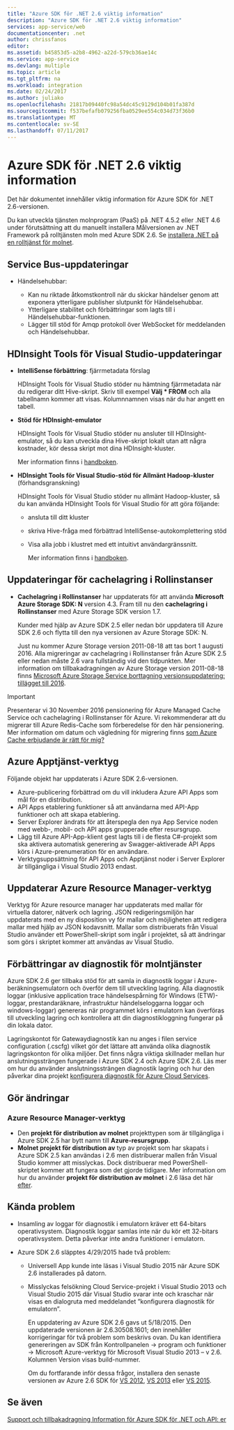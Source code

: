 ```yaml
---
title: "Azure SDK för .NET 2.6 viktig information"
description: "Azure SDK för .NET 2.6 viktig information"
services: app-service/web
documentationcenter: .net
author: chrissfanos
editor: 
ms.assetid: b45853d5-a2b8-4962-a22d-579cb36ae14c
ms.service: app-service
ms.devlang: multiple
ms.topic: article
ms.tgt_pltfrm: na
ms.workload: integration
ms.date: 02/24/2017
ms.author: juliako
ms.openlocfilehash: 21817b09440fc98a54dc45c9129d104b01fa387d
ms.sourcegitcommit: f537befafb079256fba0529ee554c034d73f36b0
ms.translationtype: MT
ms.contentlocale: sv-SE
ms.lasthandoff: 07/11/2017
---
```

# <a name="azure-sdk-for-net-26-release-notes"></a>Azure SDK för .NET 2.6 viktig information
Det här dokumentet innehåller viktig information för Azure SDK för .NET 2.6-versionen. 

Du kan utveckla tjänsten molnprogram (PaaS) på .NET 4.5.2 eller .NET 4.6 under förutsättning att du manuellt installera Målversionen av .NET Framework på rolltjänsten moln med Azure SDK 2.6. Se [installera .NET på en rolltjänst för molnet](http://go.microsoft.com/fwlink/?LinkID=309796).

## <a name="service-bus-updates"></a>Service Bus-uppdateringar
* Händelsehubbar: 
  
  * Kan nu riktade åtkomstkontroll när du skickar händelser genom att exponera ytterligare publisher slutpunkt för Händelsehubbar.
  * Ytterligare stabilitet och förbättringar som lagts till i Händelsehubbar-funktionen.
  * Lägger till stöd för Amqp protokoll över WebSocket för meddelanden och Händelsehubbar.

## <a name="hdinsight-tools-for-visual-studio-updates"></a>HDInsight Tools för Visual Studio-uppdateringar
* **IntelliSense förbättring**: fjärrmetadata förslag
  
    HDInsight Tools för Visual Studio stöder nu hämtning fjärrmetadata när du redigerar ditt Hive-skript. Skriv till exempel **Välj * FROM** och alla tabellnamn kommer att visas. Kolumnnamnen visas när du har angett en tabell.
* **Stöd för HDInsight-emulator**
  
    HDInsight Tools för Visual Studio stöder nu ansluter till HDInsight-emulator, så du kan utveckla dina Hive-skript lokalt utan att några kostnader, kör dessa skript mot dina HDInsight-kluster. 
  
    Mer information finns i [handboken](http://go.microsoft.com/fwlink/?LinkID=529540&clcid=0x409).
* **HDInsight Tools för Visual Studio-stöd för Allmänt Hadoop-kluster** (förhandsgranskning)
  
    HDInsight Tools för Visual Studio stöder nu allmänt Hadoop-kluster, så du kan använda HDInsight Tools för Visual Studio för att göra följande:
  
  * ansluta till ditt kluster 
  * skriva Hive-fråga med förbättrad IntelliSense-autokomplettering stöd 
  * Visa alla jobb i klustret med ett intuitivt användargränssnitt. 
    
    Mer information finns i [handboken](http://go.microsoft.com/fwlink/?LinkID=529540&clcid=0x409).

## <a name="in-role-cache-updates"></a>Uppdateringar för cachelagring i Rollinstanser
* **Cachelagring i Rollinstanser** har uppdaterats för att använda **Microsoft Azure Storage SDK: N** version 4.3. Fram till nu den **cachelagring i Rollinstanser** med Azure Storage SDK version 1.7.
  
    Kunder med hjälp av Azure SDK 2.5 eller nedan bör uppdatera till Azure SDK 2.6 och flytta till den nya versionen av Azure Storage SDK: N. 
  
    Just nu kommer Azure Storage version 2011-08-18 att tas bort 1 augusti 2016. Alla migreringar av cachelagring i Rollinstanser från Azure SDK 2.5 eller nedan måste 2.6 vara fullständig vid den tidpunkten. Mer information om tillbakadragningen av Azure Storage version 2011-08-18 finns [Microsoft Azure Storage Service borttagning versionsuppdatering: tillägget till 2016](http://blogs.msdn.com/b/windowsazurestorage/archive/2015/10/19/microsoft-azure-storage-service-version-removal-update-extension-to-2016.aspx).

> [!IMPORTANT]
> Presenterar vi 30 November 2016 pensionering för Azure Managed Cache Service och cachelagring i Rollinstanser för Azure. Vi rekommenderar att du migrerar till Azure Redis-Cache som förberedelse för den här pensionering. Mer information om datum och vägledning för migrering finns [som Azure Cache erbjudande är rätt för mig?](../redis-cache/cache-faq.md#which-azure-cache-offering-is-right-for-me)
> 
> 

## <a name="azure-app-service-tools"></a>Azure Apptjänst-verktyg
Följande objekt har uppdaterats i Azure SDK 2.6-versionen.

* Azure-publicering förbättrad om du vill inkludera Azure API Apps som mål för en distribution.
* API Apps etablering funktioner så att användarna med API-App funktioner och att skapa etablering.
* Server Explorer ändrats för att återspegla den nya App Service noden med webb-, mobil- och API apps grupperade efter resursgrupp.
* Lägg till Azure API-App-klient gest lagts till i de flesta C#-projekt som ska aktivera automatisk generering av Swagger-aktiverade API Apps körs i Azure-prenumeration för en användare.
* Verktygsuppsättning för API Apps och Apptjänst noder i Server Explorer är tillgängliga i Visual Studio 2013 endast. 

## <a name="azure-resource-manager-tools-updates"></a>Uppdaterar Azure Resource Manager-verktyg
Verktyg för Azure resource manager har uppdaterats med mallar för virtuella datorer, nätverk och lagring. JSON redigeringsmiljön har uppdaterats med en ny disposition vy för mallar och möjligheten att redigera mallar med hjälp av JSON kodavsnitt. Mallar som distribuerats från Visual Studio använder ett PowerShell-skript som ingår i projektet, så att ändringar som görs i skriptet kommer att användas av Visual Studio.

## <a name="diagnostics-improvements-for-cloud-services"></a>Förbättringar av diagnostik för molntjänster
Azure SDK 2.6 ger tillbaka stöd för att samla in diagnostik loggar i Azure-beräkningsemulatorn och överför dem till utveckling lagring. Alla diagnostik loggar (inklusive application trace händelsespårning för Windows (ETW)-loggar, prestandaräknare, infrastruktur händelseloggarna loggar och windows-loggar) genereras när programmet körs i emulatorn kan överföras till utveckling lagring och kontrollera att din diagnostikloggning fungerar på din lokala dator. 

Lagringskontot för Gatewaydiagnostik kan nu anges i filen service configuration (.cscfg) vilket gör det lättare att använda olika diagnostik lagringskonton för olika miljöer. Det finns några viktiga skillnader mellan hur anslutningssträngen fungerade i Azure SDK 2.4 och Azure SDK 2.6. Läs mer om hur du använder anslutningssträngen diagnostik lagring och hur den påverkar dina projekt [konfigurera diagnostik för Azure Cloud Services](http://go.microsoft.com/fwlink/?LinkID=532784).

## <a name="breaking-changes"></a>Gör ändringar
### <a name="azure-resource-manager-tools"></a>Azure Resource Manager-verktyg
* Den **projekt för distribution av molnet** projekttypen som är tillgängliga i Azure SDK 2.5 har bytt namn till **Azure-resursgrupp**.
* **Molnet projekt för distribution av** typ av projekt som har skapats i Azure SDK 2.5 kan användas i 2.6 men distribuerar mallen från Visual Studio kommer att misslyckas. Dock distribuerar med PowerShell-skriptet kommer att fungera som det gjorde tidigare.  Mer information om hur du använder **projekt för distribution av molnet** i 2.6 läsa det här [efter](http://go.microsoft.com/fwlink/?LinkID=534086).

## <a name="known-issues"></a>Kända problem
* Insamling av loggar för diagnostik i emulatorn kräver ett 64-bitars operativsystem. Diagnostik loggar samlas inte när du kör ett 32-bitars operativsystem. Detta påverkar inte andra funktioner i emulatorn. 
* Azure SDK 2.6 släpptes 4/29/2015 hade två problem: 
  
  * Universell App kunde inte läsas i Visual Studio 2015 när Azure SDK 2.6 installerades på datorn.
  * Misslyckas felsökning Cloud Service-projekt i Visual Studio 2013 och Visual Studio 2015 där Visual Studio svarar inte och kraschar när visas en dialogruta med meddelandet ”konfigurera diagnostik för emulatorn”.
    
    En uppdatering av Azure SDK 2.6 gavs ut 5/18/2015. Den uppdaterade versionen är 2.6.30508.1601; den innehåller korrigeringar för två problem som beskrivs ovan. Du kan identifiera genereringen av SDK från Kontrollpanelen -> program och funktioner -> Microsoft Azure-verktyg för Microsoft Visual Studio 2013 – v 2.6. Kolumnen Version visas build-nummer.
    
    Om du fortfarande inför dessa frågor, installera den senaste versionen av Azure 2.6 SDK för [VS 2012](http://go.microsoft.com/fwlink/p/?linkid=323511&clcid=0x409), [VS 2013](http://go.microsoft.com/fwlink/p/?linkid=323510&clcid=0x409) eller [VS 2015](http://go.microsoft.com/fwlink/?linkid=518003&clcid=0x409).

## <a name="see-also"></a>Se även
[Support och tillbakadragning Information för Azure SDK för .NET och API: er](https://msdn.microsoft.com/library/azure/dn479282.aspx/)

